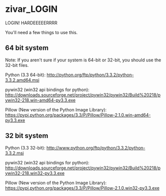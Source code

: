 # zivar_LOGIN

LOGIN! HARDEEEEERRRR

You'll need a few things to use this.

## 64 bit system
Note: If you aren't sure if your system is 64-bit or 32-bit, you should use the 32-bit files.

Python (3.3 64-bit): 
http://python.org/ftp/python/3.3.2/python-3.3.2.amd64.msi

pywin32 (win32 api bindings for python):
http://downloads.sourceforge.net/project/pywin32/pywin32/Build%20218/pywin32-218.win-amd64-py3.3.exe

Pillow (New version of the Python Image Library):
https://pypi.python.org/packages/3.3/P/Pillow/Pillow-2.1.0.win-amd64-py3.3.exe

## 32 bit system
Python (3.3 32-bit): 
http://www.python.org/ftp/python/3.3.2/python-3.3.2.msi

pywin32 (win32 api bindings for python):
http://downloads.sourceforge.net/project/pywin32/pywin32/Build%20218/pywin32-218.win32-py3.3.exe

Pillow (New version of the Python Image Library):
https://pypi.python.org/packages/3.3/P/Pillow/Pillow-2.1.0.win32-py3.3.exe
